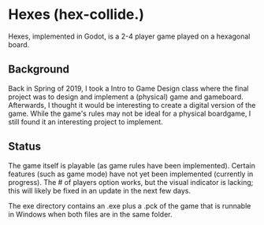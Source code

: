# Hexes (hex-collide.)

Hexes, implemented in Godot, is a 2-4 player game played on a hexagonal board.

## Background

Back in Spring of 2019, I took a Intro to Game Design class where the final project was to design and implement a (physical) game and gameboard. Afterwards, I thought it would be interesting to create a digital version of the game. While the game's rules may not be ideal for a physical boardgame, I still found it an interesting project to implement.

## Status

The game itself is playable (as game rules have been implemented). Certain features (such as game mode) have not yet been implemented (currently in progress). The # of players option works, but the visual indicator is lacking; this will likely be fixed in an update in the next few days. 

The exe directory contains an .exe plus a .pck of the game that is runnable in Windows when both files are in the same folder.